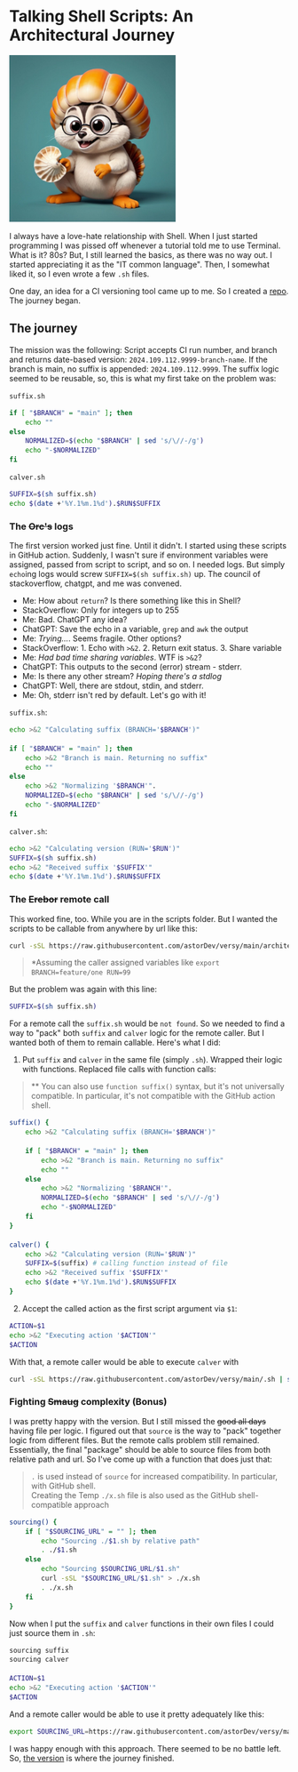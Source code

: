 # Talking Shell Scripts: An Architectural Journey

<img src="./shell-puzzle-creature-1.jpg" style="width:300px;" alt="Prompt: Cartoonish animal trying to connect shell scripts like puzzles">

I always have a love-hate relationship with Shell. When I just started programming I was pissed off whenever a tutorial told me to use Terminal. What is it? 80s? But, I still learned the basics, as there was no way out. I started appreciating it as the "IT common language". Then, I somewhat liked it, so I even wrote a few `.sh` files. 

One day, an idea for a CI versioning tool came up to me. So I created a [repo](https://github.com/astorDev/versy). The journey began.

## The journey

The mission was the following: Script accepts CI run number, and branch and returns date-based version: `2024.109.112.9999-branch-name`. If the branch is main, no suffix is appended: `2024.109.112.9999`. The suffix logic seemed to be reusable, so, this is what my first take on the problem was:

`suffix.sh`

```sh
if [ "$BRANCH" = "main" ]; then
    echo ""
else
    NORMALIZED=$(echo "$BRANCH" | sed 's/\//-/g')
    echo "-$NORMALIZED"
fi
```

`calver.sh`

```sh
SUFFIX=$(sh suffix.sh)
echo $(date +'%Y.1%m.1%d').$RUN$SUFFIX
```

### The ~~Orc's~~ logs

The first version worked just fine. Until it didn't. I started using these scripts in GitHub action. Suddenly, I wasn't sure if environment variables were assigned, passed from script to script, and so on. I needed logs. But simply `echo`ing logs would screw `SUFFIX=$(sh suffix.sh)` up. The council of stackoverflow, chatgpt, and me was convened.

- Me: How about `return`? Is there something like this in Shell?
- StackOverflow: Only for integers up to 255
- Me: Bad. ChatGPT any idea?
- ChatGPT: Save the echo in a variable, `grep` and `awk` the output
- Me: *Trying...*. Seems fragile. Other options?
- StackOverflow: 1. Echo with `>&2`. 2. Return exit status. 3. Share variable
- Me: *Had bad time sharing variables*. WTF is `>&2`?
- ChatGPT: This outputs to the second (error) stream - stderr.
- Me: Is there any other stream? *Hoping there's a stdlog*
- ChatGPT: Well, there are stdout, stdin, and stderr.
- Me: Oh, stderr isn't red by default. Let's go with it!

`suffix.sh`:

```sh
echo >&2 "Calculating suffix (BRANCH='$BRANCH')"

if [ "$BRANCH" = "main" ]; then
    echo >&2 "Branch is main. Returning no suffix"
    echo ""
else
    echo >&2 "Normalizing '$BRANCH'".
    NORMALIZED=$(echo "$BRANCH" | sed 's/\//-/g')
    echo "-$NORMALIZED"
fi
```

`calver.sh`:

```sh
echo >&2 "Calculating version (RUN='$RUN')"
SUFFIX=$(sh suffix.sh)
echo >&2 "Received suffix '$SUFFIX'"
echo $(date +'%Y.1%m.1%d').$RUN$SUFFIX
```

### The ~~Erebor~~ remote call

This worked fine, too. While you are in the scripts folder. But I wanted the scripts to be callable from anywhere by url like this:

```sh
curl -sSL https://raw.githubusercontent.com/astorDev/versy/main/architecture/v3/.sh | sh
``` 
> *Assuming the caller assigned variables like `export BRANCH=feature/one RUN=99 `

But the problem was again with this line:

```sh
SUFFIX=$(sh suffix.sh)
```

For a remote call the `suffix.sh` would be `not found`. So we needed to find a way to "pack" both `suffix` and `calver` logic for the remote caller. But I wanted both of them to remain callable. Here's what I did:

1. Put `suffix` and `calver` in the same file (simply `.sh`). Wrapped their logic with functions. Replaced file calls with function calls:

> ** You can also use `function suffix()` syntax, but it's not universally compatible. In particular, it's not compatible with the GitHub action shell.

```sh
suffix() {
    echo >&2 "Calculating suffix (BRANCH='$BRANCH')"
    
    if [ "$BRANCH" = "main" ]; then
        echo >&2 "Branch is main. Returning no suffix"
        echo ""
    else
        echo >&2 "Normalizing '$BRANCH'".
        NORMALIZED=$(echo "$BRANCH" | sed 's/\//-/g')
        echo "-$NORMALIZED"
    fi
}

calver() {
    echo >&2 "Calculating version (RUN='$RUN')"
    SUFFIX=$(suffix) # calling function instead of file
    echo >&2 "Received suffix '$SUFFIX'"
    echo $(date +'%Y.1%m.1%d').$RUN$SUFFIX
}
```

2. Accept the called action as the first script argument via `$1`:

```sh
ACTION=$1
echo >&2 "Executing action '$ACTION'"
$ACTION
```

With that, a remote caller would be able to execute `calver` with

```sh
curl -sSL https://raw.githubusercontent.com/astorDev/versy/main/.sh | sh -s calver
```

### Fighting ~~Smaug~~ complexity (Bonus)

I was pretty happy with the version. But I still missed the ~~good all days~~ having file per logic. I figured out that `source` is the way to "pack" together logic from different files. But the remote calls problem still remained. Essentially, the final "package" should be able to source files from both relative path and url. So I've come up with a function that does just that:

> `.` is used instead of `source` for increased compatibility. In particular, with GitHub shell.  
> Creating the Temp `./x.sh` file is also used as the GitHub shell-compatible approach

```sh
sourcing() {
    if [ "$SOURCING_URL" = "" ]; then
        echo "Sourcing ./$1.sh by relative path"
        . ./$1.sh
    else
        echo "Sourcing $SOURCING_URL/$1.sh"
        curl -sSL "$SOURCING_URL/$1.sh" > ./x.sh
        . ./x.sh
    fi
}
```

Now when I put the `suffix` and `calver` functions in their own files I could just source them in `.sh`:

```sh
sourcing suffix
sourcing calver

ACTION=$1
echo >&2 "Executing action '$ACTION'"
$ACTION
```

And a remote caller would be able to use it pretty adequately like this:

```sh
export SOURCING_URL=https://raw.githubusercontent.com/astorDev/versy/main/architecture/v4 && curl -sSL ${SOURCING_URL}/.sh | sh -s calver
```

I was happy enough with this approach. There seemed to be no battle left. So, [the version](https://github.com/astorDev/versy/architecture/v4) is where the journey finished.

